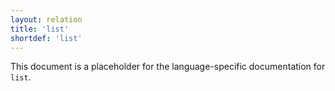 ```yaml
---
layout: relation
title: 'list'
shortdef: 'list'
---
```


This document is a placeholder for the language-specific documentation
for `list`.
